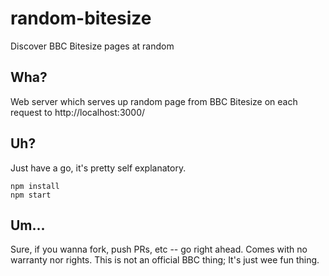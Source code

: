 # random-bitesize

Discover BBC Bitesize pages at random

## Wha?

Web server which serves up random page from BBC Bitesize on each request to http://localhost:3000/

## Uh?

Just have a go, it's pretty self explanatory.

```
npm install
npm start
```

## Um...

Sure, if you wanna fork, push PRs, etc -- go right ahead. Comes with no warranty nor rights. This is not an official BBC thing; It's just wee fun thing. 
